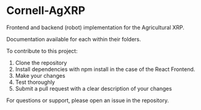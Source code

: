 # Cornell-AgXRP
Frontend and backend (robot) implementation for the Agricultural XRP.

Documentation available for each within their folders.

To contribute to this project:

1. Clone the repository
2. Install dependencies with npm install in the case of the React Frontend.
3. Make your changes
4. Test thoroughly
5. Submit a pull request with a clear description of your changes

For questions or support, please open an issue in the repository.
